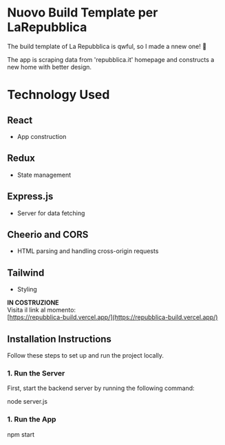 # Nuovo Build Template per LaRepubblica

The build template of La Repubblica is qwful, so I made a nnew one! 🚧

The app is scraping data from 'repubblica.it' homepage and constructs a new home with better design.

# Technology Used

## React
- App construction

## Redux
- State management

## Express.js
- Server for data fetching

## Cheerio and CORS
- HTML parsing and handling cross-origin requests

## Tailwind
- Styling


**IN COSTRUZIONE**  
Visita il link al momento:  
[https://repubblica-build.vercel.app/](https://repubblica-build.vercel.app/)

## Installation Instructions

Follow these steps to set up and run the project locally.

### 1. Run the Server

First, start the backend server by running the following command:

node server.js

### 1. Run the App

npm start